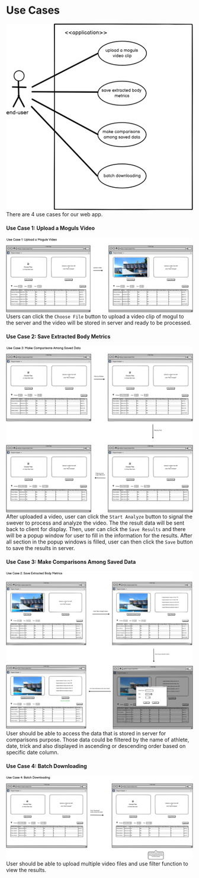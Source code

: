 # Use Cases

![Overall Use Cases](./overview.png)
There are 4 use cases for our web app. 

#### Use Case 1: Upload a Moguls Video
![Use Case 1: Upload a Moguls Video](./use_case_1.png)
Users can click the `Choose File` button to upload a video clip of mogul to the server and the video will be stored in server and ready to be processed. 

#### Use Case 2: Save Extracted Body Metrics
![Use Case 2: Save Extracted Body Metrics](./use_case_2.png)
After uploaded a video, user can click the `Start Analyze` button to signal the swever to process and analyze the video. The the result data will be sent back to client for display. Then, user can click the `Save Results` and there will be a popup window for user to fill in the information for the results. After all section in the popup windows is filled, user can then click the `Save` button to save the results in server. 

#### Use Case 3: Make Comparisons Among Saved Data
![Use Case 3: Make Comparisons Among Saved Data](./use_case_3.png)
User should be able to access the data that is stored in server for comparisons purpose. Those data could be filtered by the name of athlete, date, trick and also displayed in ascending or descending order based on specific date column. 

#### Use Case 4: Batch Downloading
![Use Case 4: Batch Downloading](./use_case_4.png)
User should be able to upload multiple video files and use filter function to view the results. 